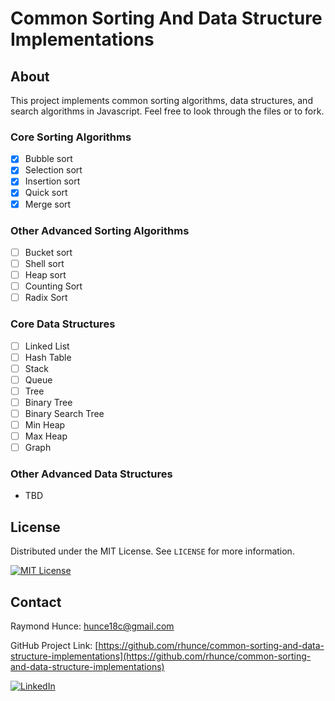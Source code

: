 # Common Sorting And Data Structure Implementations

## About
This project implements common sorting algorithms, data structures, and search algorithms in Javascript. Feel free to look through the files or to fork.

### Core Sorting Algorithms
- [x] Bubble sort
- [x] Selection sort
- [x] Insertion sort
- [x] Quick sort
- [x] Merge sort

### Other Advanced Sorting Algorithms
- [ ] Bucket sort
- [ ] Shell sort
- [ ] Heap sort
- [ ] Counting Sort
- [ ] Radix Sort

### Core Data Structures
- [ ] Linked List
- [ ] Hash Table
- [ ] Stack
- [ ] Queue
- [ ] Tree
- [ ] Binary Tree
- [ ] Binary Search Tree
- [ ] Min Heap
- [ ] Max Heap
- [ ] Graph

### Other Advanced Data Structures
- TBD

## License

Distributed under the MIT License. See `LICENSE` for more information.

[![MIT License][license-shield]][license-url]

## Contact

Raymond Hunce: hunce18c@gmail.com

GitHub Project Link: [https://github.com/rhunce/common-sorting-and-data-structure-implementations](https://github.com/rhunce/common-sorting-and-data-structure-implementations)

[![LinkedIn][linkedin-shield]][linkedin-url]

<!-- License -->

[license-shield]: https://img.shields.io/github/license/othneildrew/Best-README-Template.svg?style=for-the-badge
[license-url]: https://opensource.org/license/mit/

<!-- LinkedIn -->

[linkedin-shield]: https://img.shields.io/badge/-LinkedIn-black.svg?style=for-the-badge&logo=linkedin&colorB=555
[linkedin-url]: https://www.linkedin.com/in/raymondhunce/